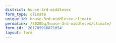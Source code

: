 ```yaml
---
district: house-3rd-middlesex
form_type: climate
unique_id: house-3rd-middlesex-climate
permalink: /2020bq/house-3rd-middlesex/climate/
form_id: '201705916871054'
layout: form
---
```


